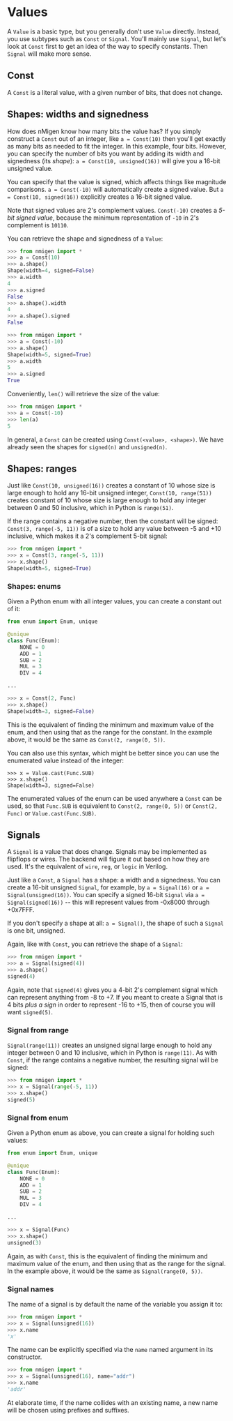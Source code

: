 # Values

A `Value` is a basic type, but you generally don't use `Value` directly. Instead, you use subtypes such as `Const` or `Signal`. You'll mainly use `Signal`, but let's look at `Const` first to get an idea of the way to specify constants. Then `Signal` will make more sense.

## Const

A `Const` is a literal value, with a given number of bits, that does not change.

## Shapes: widths and signedness

How does nMigen know how many bits the value has? If you simply construct a `Const` out of an integer, like `a = Const(10)` then you'll get exactly as many bits as needed to fit the integer. In this example, four bits. However, you can specify the number of bits you want by adding its width and signedness (its *shape*): `a = Const(10, unsigned(16))` will give you a 16-bit unsigned value.

You can specify that the value is signed, which affects things like magnitude comparisons. `a = Const(-10)` will automatically create a signed value. But `a = Const(10, signed(16))` explicitly creates a 16-bit signed value.

Note that signed values are 2's complement values. `Const(-10)` creates a _5-bit signed value_, because the minimum representation of `-10` in 2's complement is `10110`.

You can retrieve the shape and signedness of a `Value`:

```python
>>> from nmigen import *
>>> a = Const(10)
>>> a.shape()
Shape(width=4, signed=False)
>>> a.width
4
>>> a.signed
False
>>> a.shape().width
4
>>> a.shape().signed
False
```

```python
>>> from nmigen import *
>>> a = Const(-10)
>>> a.shape()
Shape(width=5, signed=True)
>>> a.width
5
>>> a.signed
True
```

Conveniently, `len()` will retrieve the size of the value:

```python
>>> from nmigen import *
>>> a = Const(-10)
>>> len(a)
5
```

In general, a `Const` can be created using `Const(<value>, <shape>)`. We have already seen the shapes for `signed(n)` and `unsigned(n)`.

## Shapes: ranges

Just like `Const(10, unsigned(16))` creates a constant of 10 whose size is large enough to hold any 16-bit unsigned integer, `Const(10, range(51))` creates constant of 10 whose size is large enough to hold any integer between 0 and 50 inclusive, which in Python is `range(51)`.

If the range contains a negative number, then the constant will be signed: `Const(3, range(-5, 11))` is of a size to hold any value between -5 and +10 inclusive, which makes it a 2's complement 5-bit signal:

```python
>>> from nmigen import *
>>> x = Const(3, range(-5, 11))
>>> x.shape()
Shape(width=5, signed=True)
```

### Shapes: enums

Given a Python enum with all integer values, you can create a constant out of it:

```python
from enum import Enum, unique

@unique
class Func(Enum):
    NONE = 0
    ADD = 1
    SUB = 2
    MUL = 3
    DIV = 4

...

>>> x = Const(2, Func)
>>> x.shape()
Shape(width=3, signed=False)
```

This is the equivalent of finding the minimum and maximum value of the enum, and then using that as the range for the constant. In the example above, it would be the same as `Const(2, range(0, 5))`.

You can also use this syntax, which might be better since you can use the enumerated value instead of the integer:

```
>>> x = Value.cast(Func.SUB)
>>> x.shape()
Shape(width=3, signed=False)
```

The enumerated values of the enum can be used anywhere a `Const` can be used, so that `Func.SUB` is equivalent to `Const(2, range(0, 5))` or `Const(2, Func)` or `Value.cast(Func.SUB)`.

## Signals

A `Signal` is a value that does change. Signals may be implemented as flipflops or wires. The backend will figure it out based on how they are used. It's the equivalent of `wire`, `reg`, or `logic` in Verilog.

Just like a `Const`, a `Signal` has a shape: a width and a signedness. You can create a 16-bit unsigned `Signal`, for example, by `a = Signal(16)` or `a = Signal(unsigned(16))`. You can specify a signed 16-bit `Signal` via `a = Signal(signed(16))` -- this will represent values from -0x8000 through +0x7FFF.

If you don't specify a shape at all: `a = Signal()`, the shape of such a `Signal` is one bit, unsigned.

Again, like with `Const`, you can retrieve the shape of a `Signal`:

```python
>>> from nmigen import *
>>> a = Signal(signed(4))
>>> a.shape()
signed(4)
```

Again, note that `signed(4)` gives you a 4-bit 2's complement signal which can represent anything from -8 to +7. If you meant to create a Signal that is 4 bits *plus a sign* in order to represent -16 to +15, then of course you will want `signed(5)`.

### Signal from range

`Signal(range(11))` creates an unsigned signal large enough to hold any integer between 0 and 10 inclusive, which in Python is `range(11)`. As with `Const`, if the range contains a negative number, the resulting signal will be signed:

```python
>>> from nmigen import *
>>> x = Signal(range(-5, 11))
>>> x.shape()
signed(5)
```

### Signal from enum

Given a Python enum as above, you can create a signal for holding such values:

```python
from enum import Enum, unique

@unique
class Func(Enum):
    NONE = 0
    ADD = 1
    SUB = 2
    MUL = 3
    DIV = 4

...

>>> x = Signal(Func)
>>> x.shape()
unsigned(3)
```

Again, as with `Const`, this is the equivalent of finding the minimum and maximum value of the enum, and then using that as the range for the signal. In the example above, it would be the same as `Signal(range(0, 5))`.

### Signal names

The name of a signal is by default the name of the variable you assign it to:

```python
>>> from nmigen import *
>>> x = Signal(unsigned(16))
>>> x.name
'x'
```

The name can be explicitly specified via the `name` named argument in its constructor.

```python
>>> from nmigen import *
>>> x = Signal(unsigned(16), name="addr")
>>> x.name
'addr'
```

At elaborate time, if the name collides with an existing name, a new name will be chosen using prefixes and suffixes.

